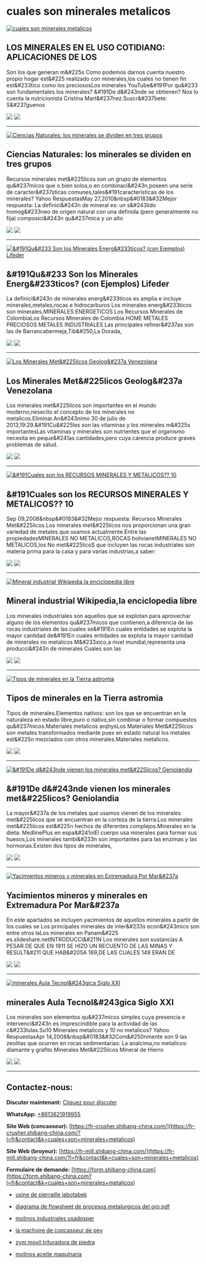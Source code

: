 # cuales son minerales metalicos

<a href="https://swt.shibang-china.com/?l=fr&img&k=cuales+son+minerales+metalicos" target="_blank">![cuales son minerales metalicos](http://static.shibang-china.com/all-800x300/181.jpg)</a>

## LOS MINERALES EN EL USO COTIDIANO: APLICACIONES DE LOS
Son los que generan m&#225s Como podemos darnos cuenta nuestro propio hogar est&#225 realizado con minerales,los cuales no tienen fin est&#233tico como los preciososLos minerales YouTube&#191Por qu&#233 son fundamentales los minerales? &#191De d&#243nde se obtienen? Nos lo cuenta la nutricionista Cristina Mart&#237nez.Suscr&#237bete: S&#237guenos


<a href="https://whatsapp.shibangsoft.com/WhatsApp.php" target="_blank" title="WhatsApp">![](http://static.shibang-china.com/icon/whatsapp.png)</a> <a href="https://swt.shibang-china.com/?l=fr&icon&k=cuales+son+minerales+metalicos" target="_blank">![](http://static.shibang-china.com/icon/chat-fr.png)</a>

---

<a href="https://swt.shibang-china.com/?l=fr&img&k=cuales+son+minerales+metalicos" target="_blank">![Ciencias Naturales: los minerales se dividen en tres grupos](http://static.shibang-china.com/all-800x300/681.jpg)</a>

## Ciencias Naturales: los minerales se dividen en tres grupos
Recursos minerales met&#225licos son un grupo de elementos qu&#237micos que o bien solos,o en combinaci&#243n,poseen una serie de caracter&#237sticas comunes,tales&#191caracteristicas de los minerales? Yahoo RespuestasMay 27,2010&nbsp&#0183&#32Mejor respuesta: La definici&#243n de mineral es: un s&#243lido homog&#233neo de origen natural con una definida (pero generalmente no fija) composici&#243n qu&#237mica y un alto


<a href="https://whatsapp.shibangsoft.com/WhatsApp.php" target="_blank" title="WhatsApp">![](http://static.shibang-china.com/icon/whatsapp.png)</a> <a href="https://swt.shibang-china.com/?l=fr&icon&k=cuales+son+minerales+metalicos" target="_blank">![](http://static.shibang-china.com/icon/chat-fr.png)</a>

---

<a href="https://swt.shibang-china.com/?l=fr&img&k=cuales+son+minerales+metalicos" target="_blank">![&#191Qu&#233 Son los Minerales Energ&#233ticos? (con Ejemplos) Lifeder](http://static.shibang-china.com/all-800x300/535.jpg)</a>

## &#191Qu&#233 Son los Minerales Energ&#233ticos? (con Ejemplos) Lifeder
La definici&#243n de minerales energ&#233ticos es amplia e incluye minerales,metales,rocas e hidrocarburos Los minerales energ&#233ticos son minerales,MINERALES ENERGETICOS Los Recursos Minerales de ColombiaLos Recursos Minerales de Colombia.HOME METALES PRECIOSOS METALES INDUSTRIALES Las principales refiner&#237as son las de Barrancabermeja,Tib&#250,La Dorada,


<a href="https://whatsapp.shibangsoft.com/WhatsApp.php" target="_blank" title="WhatsApp">![](http://static.shibang-china.com/icon/whatsapp.png)</a> <a href="https://swt.shibang-china.com/?l=fr&icon&k=cuales+son+minerales+metalicos" target="_blank">![](http://static.shibang-china.com/icon/chat-fr.png)</a>

---

<a href="https://swt.shibang-china.com/?l=fr&img&k=cuales+son+minerales+metalicos" target="_blank">![Los Minerales Met&#225licos Geolog&#237a Venezolana](http://static.shibang-china.com/all-800x300/325.jpg)</a>

## Los Minerales Met&#225licos Geolog&#237a Venezolana
Los minerales met&#225licos son importantes en el mundo moderno,nesecito el concepto de los minerales no metalicos.Eliminar.An&#243nimo 30 de julio de 2013,19:29.&#191Cu&#225les son las vitaminas y los minerales m&#225s importantesLas vitaminas y minerales son nutrientes que el organismo necesita en peque&#241as cantidades,pero cuya carencia produce graves problemas de salud.


<a href="https://whatsapp.shibangsoft.com/WhatsApp.php" target="_blank" title="WhatsApp">![](http://static.shibang-china.com/icon/whatsapp.png)</a> <a href="https://swt.shibang-china.com/?l=fr&icon&k=cuales+son+minerales+metalicos" target="_blank">![](http://static.shibang-china.com/icon/chat-fr.png)</a>

---

<a href="https://swt.shibang-china.com/?l=fr&img&k=cuales+son+minerales+metalicos" target="_blank">![&#191Cuales son los RECURSOS MINERALES Y METALICOS?? 10](http://static.shibang-china.com/all-800x300/870.jpg)</a>

## &#191Cuales son los RECURSOS MINERALES Y METALICOS?? 10
Sep 09,2008&nbsp&#0183&#32Mejor respuesta: Recursos Minerales Met&#225licos.Los minerales met&#225licos nos proporcionan una gran variedad de metales que usamos actualmente.Entre las propiedadesMINERALES NO METALICOS,ROCAS bolivianetMINERALES NO METALICOS,los No met&#225licoS que incluyen las rocas industriales son materia prima para la casa y para varias industrias,a saber:


<a href="https://whatsapp.shibangsoft.com/WhatsApp.php" target="_blank" title="WhatsApp">![](http://static.shibang-china.com/icon/whatsapp.png)</a> <a href="https://swt.shibang-china.com/?l=fr&icon&k=cuales+son+minerales+metalicos" target="_blank">![](http://static.shibang-china.com/icon/chat-fr.png)</a>

---

<a href="https://swt.shibang-china.com/?l=fr&img&k=cuales+son+minerales+metalicos" target="_blank">![Mineral industrial Wikipedia,la enciclopedia libre](http://static.shibang-china.com/all-800x300/239.jpg)</a>

## Mineral industrial Wikipedia,la enciclopedia libre
Los minerales industriales son aquellos que se explotan para aprovechar alguno de los elementos qu&#237micos que contienen,a diferencia de las rocas industriales de las cuales se&#191En cuales entidades se explota la mayor cantidad de&#191En cuales entidades se explota la mayor cantidad de minerales no metalicos M&#233xico,a nivel mundial,representa una producci&#243n de minerales Cuales son las


<a href="https://whatsapp.shibangsoft.com/WhatsApp.php" target="_blank" title="WhatsApp">![](http://static.shibang-china.com/icon/whatsapp.png)</a> <a href="https://swt.shibang-china.com/?l=fr&icon&k=cuales+son+minerales+metalicos" target="_blank">![](http://static.shibang-china.com/icon/chat-fr.png)</a>

---

<a href="https://swt.shibang-china.com/?l=fr&img&k=cuales+son+minerales+metalicos" target="_blank">![Tipos de minerales en la Tierra astromia](http://static.shibang-china.com/all-800x300/1345.jpg)</a>

## Tipos de minerales en la Tierra astromia
Tipos de minerales.Elementos nativos: son los que se encuentran en la naturaleza en estado libre,puro o nativo,sin combinar o formar compuestos qu&#237micos.Materiales metalicos arqhysLos Materiales Met&#225licos son metales transformados mediante pues en estado natural los metales est&#225n mezclados con otros minerales.Materiales metalicos.


<a href="https://whatsapp.shibangsoft.com/WhatsApp.php" target="_blank" title="WhatsApp">![](http://static.shibang-china.com/icon/whatsapp.png)</a> <a href="https://swt.shibang-china.com/?l=fr&icon&k=cuales+son+minerales+metalicos" target="_blank">![](http://static.shibang-china.com/icon/chat-fr.png)</a>

---

<a href="https://swt.shibang-china.com/?l=fr&img&k=cuales+son+minerales+metalicos" target="_blank">![&#191De d&#243nde vienen los minerales met&#225licos? Geniolandia](http://static.shibang-china.com/all-800x300/521.jpg)</a>

## &#191De d&#243nde vienen los minerales met&#225licos? Geniolandia
La mayor&#237a de los metales que usamos vienen de los minerales met&#225licos que se encuentran en la corteza de la tierra.Los minerales met&#225licos est&#225n hechos de diferentes complejos.Minerales en la dieta: MedlinePlus en espa&#241olEl cuerpo usa minerales para formar sus huesos,Los minerales tambi&#233n son importantes para las enzimas y las hormonas.Existen dos tipos de minerales,


<a href="https://whatsapp.shibangsoft.com/WhatsApp.php" target="_blank" title="WhatsApp">![](http://static.shibang-china.com/icon/whatsapp.png)</a> <a href="https://swt.shibang-china.com/?l=fr&icon&k=cuales+son+minerales+metalicos" target="_blank">![](http://static.shibang-china.com/icon/chat-fr.png)</a>

---

<a href="https://swt.shibang-china.com/?l=fr&img&k=cuales+son+minerales+metalicos" target="_blank">![Yacimientos mineros y minerales en Extremadura Por Mar&#237a](http://static.shibang-china.com/all-800x300/1298.jpg)</a>

## Yacimientos mineros y minerales en Extremadura Por Mar&#237a
En este apartados se incluyen yacimientos de aquellos minerales a partir de los cuales se Los principales minerales de inter&#233s econ&#243mico son entre otros laLos minerales en Panam&#225 es.slideshare.netINTRODUCCI&#211N Los minerales son sustancias A PESAR DE QUE EN 1911 SE HIZO UN RECUENTO DE LAS MINAS Y RESULT&#211 QUE HAB&#205A 169,DE LAS CUALES 149 ERAN DE


<a href="https://whatsapp.shibangsoft.com/WhatsApp.php" target="_blank" title="WhatsApp">![](http://static.shibang-china.com/icon/whatsapp.png)</a> <a href="https://swt.shibang-china.com/?l=fr&icon&k=cuales+son+minerales+metalicos" target="_blank">![](http://static.shibang-china.com/icon/chat-fr.png)</a>

---

<a href="https://swt.shibang-china.com/?l=fr&img&k=cuales+son+minerales+metalicos" target="_blank">![minerales Aula Tecnol&#243gica Siglo XXI](http://static.shibang-china.com/all-800x300/433.jpg)</a>

## minerales Aula Tecnol&#243gica Siglo XXI
Los minerales son elementos qu&#237micos simples cuya presencia e intervenci&#243n es imprescindible para la actividad de las c&#233lulas.Su10 Minerales metalicos y 10 no metalicos? Yahoo RespuestasApr 14,2008&nbsp&#0183&#32Com&#250nmente son 9 las zeolitas que ocurren en rocas sedimentarias: La analcima,no metalicos: diamante y grafito Minerales Met&#225licos Mineral de Hierro


<a href="https://whatsapp.shibangsoft.com/WhatsApp.php" target="_blank" title="WhatsApp">![](http://static.shibang-china.com/icon/whatsapp.png)</a> <a href="https://swt.shibang-china.com/?l=fr&icon&k=cuales+son+minerales+metalicos" target="_blank">![](http://static.shibang-china.com/icon/chat-fr.png)</a>

---
## Contactez-nous:

**Discuter maintenant:** [Cliquez pour discuter](https://swt.shibang-china.com?l=fr&contact&k=cuales+son+minerales+metalicos)

**WhatsApp:**  [+8613621919955](https://whatsapp.shibangsoft.com/WhatsApp.php)

**Site Web (concasseur):** [https://fr-crusher.shibang-china.com/](https://fr-crusher.shibang-china.com/?l=fr&contact&k=cuales+son+minerales+metalicos)

**Site Web (broyeur):** [https://fr-mill.shibang-china.com/](https://fr-mill.shibang-china.com/?l=fr&contact&k=cuales+son+minerales+metalicos)

**Formulaire de demande:** [https://form.shibang-china.com](https://form.shibang-china.com?l=fr&contact&k=cuales+son+minerales+metalicos)

* [usine de pierraille jabotabek](../61/usine%20de%20pierraille%20jabotabek.md)

* [diagrama de flowsheet de procesos metalurgicos del oro pdf](../65/diagrama%20de%20flowsheet%20de%20procesos%20metalurgicos%20del%20oro%20pdf.md)

* [molinos industriales usadosper](../62/molinos%20industriales%20usadosper.md)

* [la machoire de concasseur de pey](../61/la%20machoire%20de%20concasseur%20de%20pey.md)

* [zym movil trituradora de piedra](../62/zym%20movil%20trituradora%20de%20piedra.md)

* [molinos aceite maquinaria](../62/molinos%20aceite%20maquinaria.md)